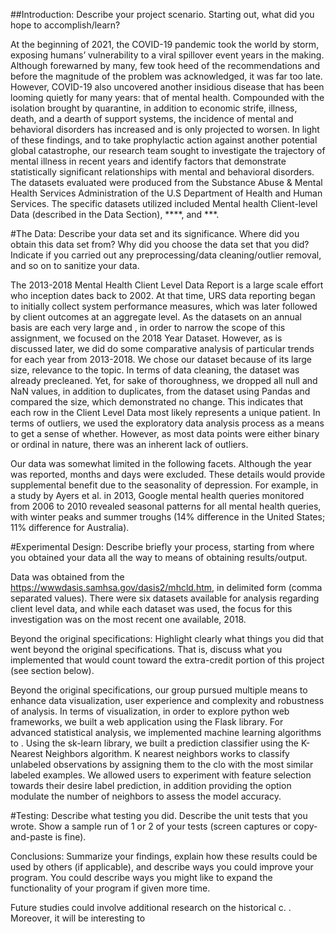 ##Introduction: Describe your project scenario. Starting out, what did you hope to accomplish/learn?
 
At the beginning of 2021, the COVID-19 pandemic took the world by storm, exposing humans’ vulnerability to a viral spillover event years in the making. Although forewarned by many, few took heed of the recommendations and before the magnitude of the problem was acknowledged, it was far too late. However, COVID-19 also uncovered another insidious disease that has been looming quietly for many years: that of mental health. Compounded with the isolation brought by quarantine, in addition to economic strife, illness, death, and a dearth of support systems, the incidence of mental and behavioral disorders has increased and is only projected to worsen. In light of these findings, and to take prophylactic action against another potential global catastrophe, our research team sought to investigate the trajectory of mental illness in recent years and identify factors that demonstrate statistically significant relationships with mental and behavioral disorders. The datasets evaluated were produced from the Substance Abuse & Mental Health Services Administration of the U.S Department of Health and Human Services. The specific datasets utilized included Mental health Client-level Data (described in the Data Section), ****, and ***.
 
#The Data: Describe your data set and its significance. Where did you obtain this data set from? Why did you choose the data set that you did? Indicate if you carried out any preprocessing/data cleaning/outlier removal, and so on to sanitize your data.
 
The 2013-2018 Mental Health Client Level Data Report is a large scale effort who inception dates back to 2002. At that time, URS data reporting began to initially collect system performance measures, which was later followed by client outcomes at an aggregate level. As the datasets on an annual basis are each very large and , in order to narrow the scope of this assignment, we focused on the 2018 Year Dataset. However, as is discussed later, we did do some comparative analysis of particular trends for each year from 2013-2018. We chose our dataset because of its large size, relevance to the topic. In terms of data cleaning, the dataset was already precleaned. Yet, for sake of thoroughness, we dropped all null and NaN values, in addition to duplicates, from the dataset using Pandas and compared the size, which demonstrated no change. This indicates that each row in the Client Level Data most likely represents a unique patient. In terms of outliers, we used the exploratory data analysis process as a means to get a sense of whether. However, as most data points were either binary or ordinal in nature, there was an inherent lack of outliers. 
 
Our data was somewhat limited in the following facets. Although the year was reported, months and days were excluded. These details would provide supplemental benefit due to the seasonality of depression. For example, in a study by Ayers et al. in 2013, Google mental health queries monitored from 2006 to 2010 revealed seasonal patterns for all mental health queries, with winter peaks and summer troughs (14% difference in the United States; 11% difference for Australia).
 
 
 
#Experimental Design: Describe briefly your process, starting from where you obtained your data all the way to means of obtaining results/output. 
 
Data was obtained from the https://wwwdasis.samhsa.gov/dasis2/mhcld.htm, in delimited form (comma separated values). There were six datasets available for analysis regarding client level data, and while each dataset was used, the focus for this investigation was on the most recent one available, 2018. 
 
 
Beyond the original specifications: Highlight clearly what things you did that went beyond the original specifications. That is, discuss what you implemented that would count toward the extra-credit portion of this project (see section below).
 
 
Beyond the original specifications, our group pursued multiple means to enhance data visualization, user experience and complexity and robustness of analysis. In terms of visualization, in order to explore python web frameworks, we built a web application using the Flask library. For advanced statistical analysis, we implemented machine learning algorithms to . Using the sk-learn library, we built a prediction classifier using the K-Nearest Neighbors algorithm. K nearest neighbors works to classify unlabeled observations by assigning them to the clo with the most similar labeled examples. We allowed users to experiment with feature selection towards their desire label prediction, in addition providing the option modulate the number of neighbors to assess the model accuracy.
 
 
#Testing: Describe what testing you did. Describe the unit tests that you wrote. Show a sample run of 1 or 2 of your tests (screen captures or copy-and-paste is fine).
 
Conclusions: Summarize your findings, explain how these results could be used by others (if applicable), and describe ways you could improve your program. You could describe ways you might like to expand the functionality of your program if given more time.
 
Future studies could involve additional research on the historical c. . Moreover, it will be interesting to
